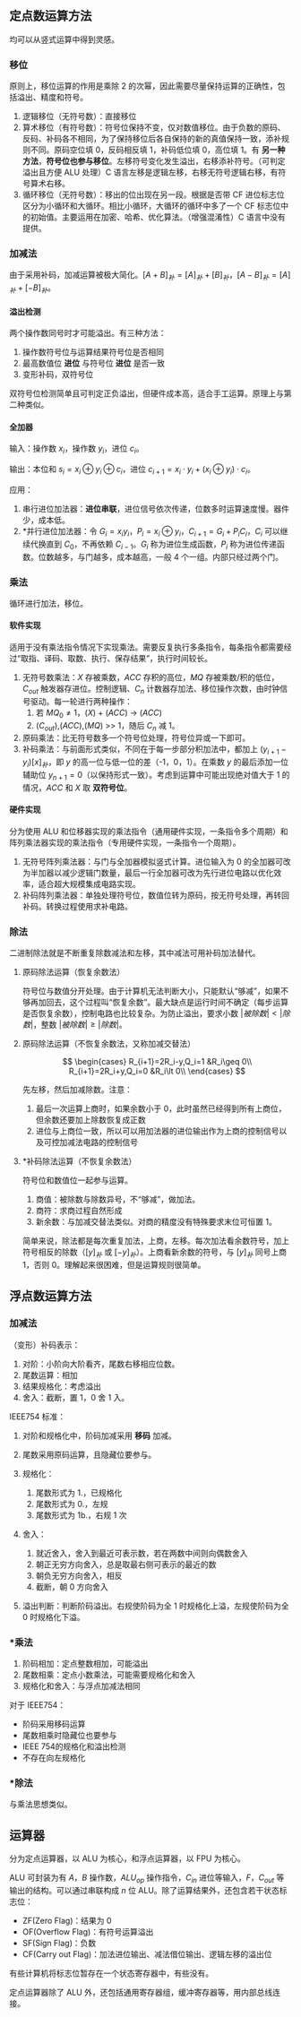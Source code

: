 ## 定点数运算方法

均可以从竖式运算中得到灵感。

### 移位

原则上，移位运算的作用是乘除 2 的次幂，因此需要尽量保持运算的正确性，包括溢出、精度和符号。

1. 逻辑移位（无符号数）：直接移位
2. 算术移位（有符号数）：符号位保持不变，仅对数值移位。由于负数的原码、反码、补码各不相同，为了保持移位后各自保持的新的真值保持一致，添补规则不同。原码空位填 0，反码相反填 1，补码低位填 0，高位填 1。有 **另一种方法**，**符号位也参与移位**。左移符号变化发生溢出，右移添补符号。（可判定溢出且方便 ALU 处理）C 语言左移是逻辑左移，右移无符号逻辑右移，有符号算术右移。
3. 循环移位（无符号数）：移出的位出现在另一段。根据是否带 CF 进位标志位区分为小循环和大循环。相比小循环，大循环的循环中多了一个 CF 标志位中的初始值。主要运用在加密、哈希、优化算法。（增强混淆性）C 语言中没有提供。

### 加减法

由于采用补码，加减运算被极大简化。$[A+B]_补=[A]_补+[B]_补$，$[A-B]_补=[A]_补+[-B]_补$。

#### 溢出检测

两个操作数同号时才可能溢出。有三种方法：

1. 操作数符号位与运算结果符号位是否相同
2. 最高数值位 **进位** 与符号位 **进位** 是否一致
3. 变形补码，双符号位

双符号位检测简单且可判定正负溢出，但硬件成本高，适合手工运算。原理上与第二种类似。

#### 全加器

输入：操作数 $x_i$，操作数 $y_i$，进位 $c_i$。

输出：本位和 $s_i = x_i \oplus y_i \oplus c_i$，进位 $c_{i+1} = x_i \cdot y_i + (x_i \oplus y_i) \cdot c_i$。

应用：

1. 串行进位加法器：**进位串联**，进位信号依次传递，位数多时运算速度慢。器件少，成本低。
2. \*并行进位加法器：令 $G_i=x_iy_i$，$P_i=x_i \oplus y_i$，$C_{i+1}=G_i+P_iC_i$，$C_i$ 可以继续代换直到 $C_0$，不再依赖 $C_{i-1}$。$G_i$ 称为进位生成函数，$P_i$ 称为进位传递函数。位数越多，与门越多，成本越高，一般 4 个一组。内部只经过两个门。

### 乘法

循环进行加法，移位。

#### 软件实现

适用于没有乘法指令情况下实现乘法。需要反复执行多条指令，每条指令都需要经过“取指、译码、取数、执行、保存结果”，执行时间较长。

1. 无符号数乘法：$X$ 存被乘数，$ACC$ 存积的高位，$MQ$ 存被乘数/积的低位，$C_{out}$ 触发器存进位。控制逻辑、$C_n$ 计数器存加法、移位操作次数，由时钟信号驱动。每一轮进行两种操作：
   1. 若 $MQ_0 \neq 1$，($X$) + ($ACC$) -> ($ACC$)
   2. ($C_{out}$),($ACC$),($MQ$) >> 1，随后 $C_n$ 减 1。
2. 原码乘法：比无符号数多一个符号位处理，符号位异或一下即可。
3. 补码乘法：与前面形式类似，不同在于每一步部分积加法中，都加上 $(y_{i+1}-y_i)[x]_补$，即 $y$ 的高一位与低一位的差（-1，0，1）。在乘数 $y$ 的最后添加一位辅助位 $y_{n+1} = 0$（以保持形式一致）。考虑到运算中可能出现绝对值大于 1 的情况，$ACC$ 和 $X$ 取 **双符号位**。

#### 硬件实现

分为使用 ALU 和位移器实现的乘法指令（通用硬件实现，一条指令多个周期）和阵列乘法器实现的乘法指令（专用硬件实现，一条指令一个周期）。

1. 无符号阵列乘法器：与门与全加器模拟竖式计算。进位输入为 0 的全加器可改为半加器以减少逻辑门数量，最后一行全加器可改为先行进位电路以优化效率，适合超大规模集成电路实现。
2. 补码阵列乘法器：单独处理符号位，数值位转为原码，按无符号处理，再转回补码。转换过程使用求补电路。

### 除法

二进制除法就是不断重复除数减法和左移，其中减法可用补码加法替代。

1. 原码除法运算（恢复余数法）

   符号位与数值分开处理。由于计算机无法判断大小，只能默认“够减”，如果不够再加回去，这个过程叫“恢复余数”。最大缺点是运行时间不确定（每步运算是否恢复余数），控制电路也比较复杂。为防止溢出，要求小数 $|被除数|\lt |除数|$，整数 $|被除数| \geq |除数|$。
2. 原码除法运算（不恢复余数法，又称加减交替法）

   $$
   \begin{cases}
      R_{i+1}=2R_i-y,Q_i=1 &R_i\geq 0\\
      R_{i+1}=2R_i+y,Q_i=0 &R_i\lt 0\\
   \end{cases}
   $$

   先左移，然后加减除数。注意：

   1. 最后一次运算上商时，如果余数小于 0，此时虽然已经得到所有上商位，但余数还要加上除数恢复成正数
   2. 进位与上商位一致，所以可以用加法器的进位输出作为上商的控制信号以及可控加减法电路的控制信号
3. \*补码除法运算（不恢复余数法）

   符号位和数值位一起参与运算。

   1. 商值：被除数与除数异号，不“够减”，做加法。
   2. 商符：求商过程自然形成
   3. 新余数：与加减交替法类似。对商的精度没有特殊要求末位可恒置 1。

   简单来说，除法都是每次重复加法，上商，左移。每次加法看余数符号，加上符号相反的除数（$[y]_补$ 或 $[-y]_补$）。上商看新余数的符号，与 $[y]_补$ 同号上商 1，否则 0。理解起来很困难，但是运算规则很简单。

## 浮点数运算方法

### 加减法

（变形）补码表示：

1. 对阶：小阶向大阶看齐，尾数右移相应位数。
2. 尾数运算：相加
3. 结果规格化：考虑溢出
4. 舍入：截断，置 1，0 舍 1 入。

IEEE754 标准：

1. 对阶和规格化中，阶码加减采用 **移码** 加减。
2. 尾数采用原码运算，且隐藏位要参与。
3. 规格化：

   1. 尾数形式为 1.，已规格化
   2. 尾数形式为 0.，左规
   3. 尾数形式为 1b.，右规 1 次
4. 舍入：
   1. 就近舍入，舍入到最近可表示数，若在两数中间则向偶数舍入
   2. 朝正无穷方向舍入，总是取最右侧可表示的最近的数
   3. 朝负无穷方向舍入，相反
   4. 截断，朝 0 方向舍入
5. 溢出判断：判断阶码溢出。右规使阶码为全 1 时规格化上溢，左规使阶码为全 0 时规格化下溢。

### \*乘法

1. 阶码相加：定点整数相加，可能溢出
2. 尾数相乘：定点小数乘法，可能需要规格化和舍入
3. 规格化和舍入：与浮点加减法相同

对于 IEEE754：

- 阶码采用移码运算
- 尾数相乘时隐藏位也要参与
- IEEE 754的规格化和溢出检测
- 不存在向左规格化

### \*除法

与乘法思想类似。

## 运算器

分为定点运算器，以 ALU 为核心，和浮点运算器，以 FPU 为核心。

ALU 可封装为有 $A$，$B$ 操作数，$ALU_{op}$ 操作指令，$C_{in}$ 进位等输入，$F$，$C_{out}$ 等输出的结构。可以通过串联构成 $n$ 位 ALU。除了运算结果外，还包含若干状态标志位：

- ZF(Zero Flag)：结果为 0
- OF(Overflow Flag)：有符号运算溢出
- SF(Sign Flag)：负数
- CF(Carry out Flag)：加法进位输出、减法借位输出、逻辑左移的溢出位

有些计算机将标志位暂存在一个状态寄存器中，有些没有。

定点运算器除了 ALU 外，还包括通用寄存器组，缓冲寄存器等，用内部总线连接。
